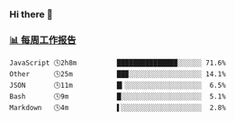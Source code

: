 ### Hi there 👋

<!-- waka-box start -->
### <a href="https://gist.github.com/b3f90cfdb958d2401b019f821c34c859" target="_blank">📊 每周工作报告</a>
```text
JavaScript 🕓2h8m          ███████████████░░░░░░ 71.6%
Other      🕓25m           ██▉░░░░░░░░░░░░░░░░░░ 14.1%
JSON       🕓11m           █▎░░░░░░░░░░░░░░░░░░░  6.5%
Bash       🕓9m            █░░░░░░░░░░░░░░░░░░░░  5.1%
Markdown   🕓4m            ▌░░░░░░░░░░░░░░░░░░░░  2.8%
```
<!-- waka-box end -->

<!--
**yiningv/yiningv** is a ✨ _special_ ✨ repository because its `README.md` (this file) appears on your GitHub profile.
Here are some ideas to get you started:
- 🔭 I’m currently working on ...
- 🌱 I’m currently learning ...
- 👯 I’m looking to collaborate on ...
- 🤔 I’m looking for help with ...
- 💬 Ask me about ...
- 📫 How to reach me: ...
- 😄 Pronouns: ...
- ⚡ Fun fact: ...
-->
